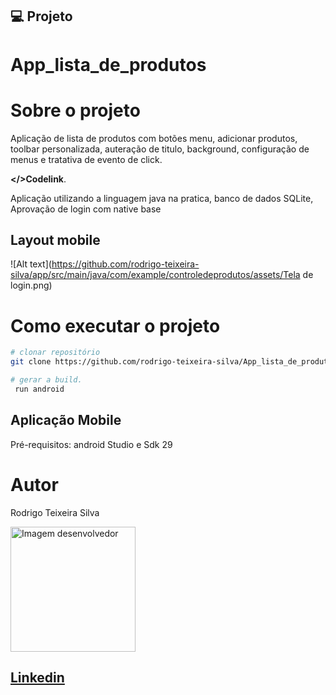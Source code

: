 
## 💻 Projeto

# App_lista_de_produtos 

# Sobre o projeto

Aplicação de lista de produtos com botões menu, adicionar produtos, toolbar personalizada, auteração de titulo, background, configuração de menus e tratativa de evento de click.

 **</>Codelink**.

Aplicação utilizando a linguagem java na pratica, banco de dados SQLite, Aprovação de login com native base

## Layout mobile
![Alt text](https://github.com/rodrigo-teixeira-silva/app/src/main/java/com/example/controledeprodutos/assets/Tela de login.png)

# Como executar o projeto

```bash
# clonar repositório
git clone https://github.com/rodrigo-teixeira-silva/App_lista_de_produtos.git

# gerar a build.
 run android
```
## Aplicação Mobile
Pré-requisitos: android Studio e Sdk 29 

# Autor

Rodrigo Teixeira Silva

<img style = "width:200px" src="https://github.com/rodrigo-teixeira-silva.png" alt="Imagem desenvolvedor" >

## [Linkedin](https://www.linkedin.com/in/rodrigo-teixeira-silva/)

